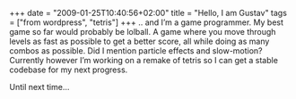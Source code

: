 +++
date = "2009-01-25T10:40:56+02:00"
title = "Hello, I am Gustav"
tags = ["from wordpress", "tetris"]
+++
.. and I’m a game programmer. My best game so far would probably be lolball. A game where you move through levels as fast as possible to get a better score, all while doing as many combos as possible. Did I mention particle effects and slow-motion?
Currently however I’m working on a remake of tetris so I can get a stable codebase for my next progress.

Until next time…
